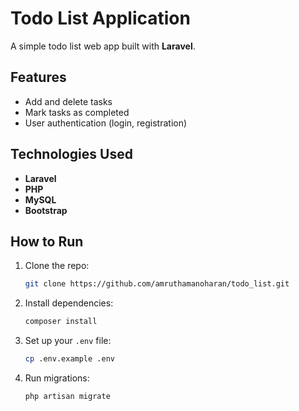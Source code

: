 # Todo List Application

A simple todo list web app built with **Laravel**.

## Features
- Add and delete tasks
- Mark tasks as completed
- User authentication (login, registration)

## Technologies Used
- **Laravel**
- **PHP**
- **MySQL**
- **Bootstrap**

## How to Run
1. Clone the repo:
   ```bash
   git clone https://github.com/amruthamanoharan/todo_list.git
   ```
2. Install dependencies:
   ```bash
   composer install
   ```
3. Set up your `.env` file:
   ```bash
   cp .env.example .env
   ```
4. Run migrations:
   ```bash
   php artisan migrate
   ```

